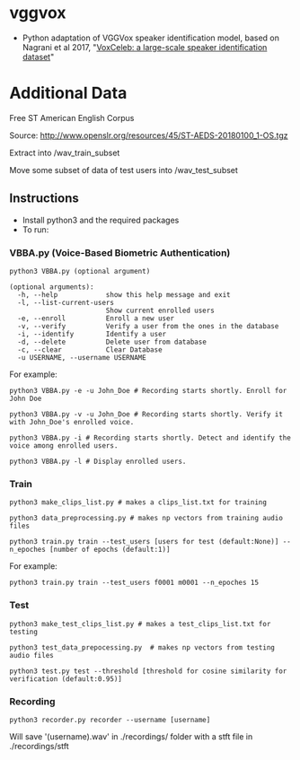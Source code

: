 # vggvox

* Python adaptation of VGGVox speaker identification model, based on Nagrani et al 2017, "[VoxCeleb: a large-scale speaker identification dataset](https://arxiv.org/pdf/1706.08612.pdf)"

# Additional Data
Free ST American English Corpus

Source: http://www.openslr.org/resources/45/ST-AEDS-20180100_1-OS.tgz

Extract into /wav_train_subset

Move some subset of data of test users into /wav_test_subset

## Instructions
* Install python3 and the required packages
* To run:


### VBBA.py (Voice-Based Biometric Authentication)
```
python3 VBBA.py (optional argument)
```
```
(optional arguments):
  -h, --help            show this help message and exit
  -l, --list-current-users
                        Show current enrolled users
  -e, --enroll          Enroll a new user
  -v, --verify          Verify a user from the ones in the database
  -i, --identify        Identify a user
  -d, --delete          Delete user from database
  -c, --clear           Clear Database
  -u USERNAME, --username USERNAME
```
For example:
```
python3 VBBA.py -e -u John_Doe # Recording starts shortly. Enroll for John Doe
```
```
python3 VBBA.py -v -u John_Doe # Recording starts shortly. Verify it with John_Doe's enrolled voice.
```
```
python3 VBBA.py -i # Recording starts shortly. Detect and identify the voice among enrolled users.
```
```
python3 VBBA.py -l # Display enrolled users.
```

### Train
```
python3 make_clips_list.py # makes a clips_list.txt for training
```
```
python3 data_preprocessing.py # makes np vectors from training audio files
```
```
python3 train.py train --test_users [users for test (default:None)] --n_epoches [number of epochs (default:1)]
```
For example:
```
python3 train.py train --test_users f0001 m0001 --n_epoches 15
```

### Test
```
python3 make_test_clips_list.py # makes a test_clips_list.txt for testing
```
```
python3 test_data_prepocessing.py  # makes np vectors from testing audio files
```
```
python3 test.py test --threshold [threshold for cosine similarity for verification (default:0.95)]
```

### Recording
```
python3 recorder.py recorder --username [username]
```
Will save '(username).wav' in ./recordings/ folder with a stft file in ./recordings/stft
